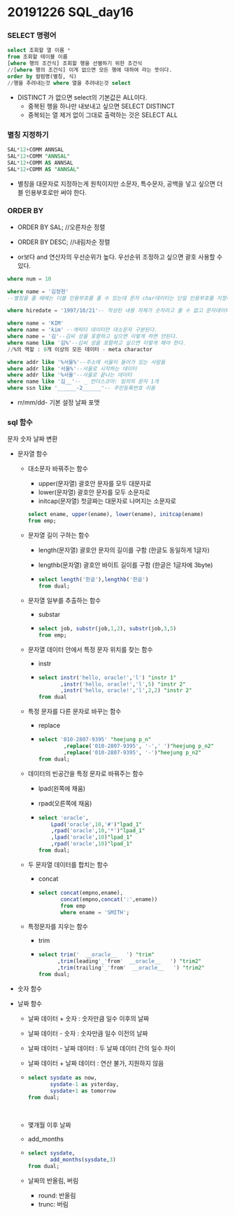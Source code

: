 # 20191226 SQL_day16



### SELECT 명령어

```sql
select 조회할 열 이름 *
from 조회할 테이블 이름
[where 행의 조건식] 조회할 행을 선별하기 위한 조건식
//[where 행의 조건식] 이게 없으면 모든 행에 대하여 라는 뜻이다.
order by 컬럼명(별칭, 식)
//행을 추려내는것 where 열을 추려내는것 select
```



- DISTINCT 가 없으면 select의 기본값은 ALL이다.
  - 중복된 행을 하나만 내보내고 싶으면 SELECT DISTINCT
  - 중복되는 열 제거 없이 그대로 출력하는 것은 SELECT ALL



### 별칭 지정하기

```sql
SAL*12+COMM ANNSAL 
SAL*12+COMM "ANNSAL"
SAL*12+COMM AS ANNSAL
SAL*12+COMM AS "ANNSAL"
```



- 별칭을 대문자로 지정하는게 원칙이지만 소문자, 특수문자, 공백을 넣고 싶으면 더블 인용부호로만 써야 한다.



### ORDER BY

- ORDER BY SAL; //오른차순 정렬

- ORDER BY DESC; //내림차순 정렬

  

- or보다 and 연산자의 우선순위가 높다. 우선순위 조정하고 싶으면 괄호 사용할 수 있다.

```sql
where num = 10

where name = '김정현'
--별칭을 줄 때에는 더블 인용부호를 줄 수 있는데 문자 char데이터는 단일 인용부호를 지정해야 한다. SQL은 한문자든 여러문자든 동일한 문자이다.

where hiredate = '1997/10/21'-- 작성된 내용 자체가 숫자라고 볼 수 없고 문자데이터이기 때문에 단일 이용부호를 해줘야 한다. date로 자동 형변환 된다.

where name = 'KIM'
where name = 'kim' --캐릭터 데이터만 대소문자 구분된다.
where name = '김'--김씨 성을 포함하고 싶으면 이렇게 하면 안된다.
where name like '김%'--김씨 성을 포함하고 싶으면 이렇게 해야 한다.
//%의 역할 : 0개 이상의 모든 데이터 - meta charactor

where addr like '%서울%'--주소에 서울이 들어가 있는 사람들
where addr like '서울%'--서울로 시작하는 데이터
where addr like '%서울'--서울로 끝나는 데이터
where name like '김__'-- _ 언더스코아: 임의의 문자 1개
where ssn like '______-2______'-- 주민등록번호 이용
```



- rr/mm/dd- 기본 설정 날짜 포맷



### sql 함수

문자 숫자 날짜 변환

- 문자열 함수

  - 대소문자 바꿔주는 함수

    - upper(문자열) 괄호안 문자를 모두 대문자로
    - lower(문자열) 괄호안 문자를 모두 소문자로
    - initcap(문자열) 첫글짜는 대문자로 나머지는 소문자로

    ```sql
    select ename, upper(ename), lower(ename), initcap(ename) 
    from emp;
    ```

    

  - 문자열 길이 구하는 함수

    - length(문자열) 괄호안 문자의 길이를 구함 (한글도 동일하게 1글자)

    - lengthb(문자열) 괄호안 바이트 길이를 구함 (한글은 1글자에 3byte)

    - ```sql
      select length('한글'),lengthb('한글')
      from dual;
      ```

      

  - 문자열 일부를 추출하는 함수

    - substar

    - ```sql
      select job, substr(job,1,2), substr(job,3,5)
      from emp;
      ```

    

  - 문자열 데이터 안에서 특정 문자 위치를 찾는 함수

    - instr

    - ```sql
      select instr('hello, oracle!','l') "instr 1"
             ,instr('hello, oracle!','l',5) "instr 2"
             ,instr('hello, oracle!','l',2,2) "instr 2"
      from dual
      ```

    

  - 특정 문자를 다른 문자로 바꾸는 함수

    - replace

    - ```sql
      select '010-2807-9395' "heejung p_n"
              ,replace('010-2807-9395', '-',' ')"heejung p_n2"
              ,replace('010-2807-9395', '-')"heejung p_n2"
      from dual; 
      ```

  - 데이터의 빈공간을 특정 문자로 바꿔주는 함수

    - lpad(왼쪽에 채움)

    - rpad(오른쪽에 채움)

    - ```sql
      select 'oracle',
          Lpad('oracle',10,'#')"lpad_1"
          ,rpad('oracle',10,'*')"lpad_1"
          ,lpad('oracle',10)"lpad_1"
          ,rpad('oracle',10)"lpad_1"
      from dual; 
      ```

  - 두 문자열 데이터를 합치는 함수

    - concat

    - ```sql
      select concat(empno,ename),
             concat(empno,concat(':',ename))
             from emp
             where ename = 'SMITH';
      ```

  - 특정문자를 지우는 함수

    - trim

    - ```sql
      select trim('  __oracle__   ') "trim"
            ,trim(leading'_'from'  __oracle__   ') "trim2"
            ,trim(trailing'_'from'  __oracle__   ') "trim2"
      from dual;
      ```

      

- 숫자 함수

- 날짜 함수

  - 날짜 데이터 + 숫자 : 숫자만큼 일수 이후의 날짜

  - 날짜 데이터 - 숫자 : 숫자만큼 일수 이전의 날짜 

  - 날짜 데이터 - 날짜 데이터 : 두 날짜 데이터 간의 일수 차이

  - 날짜 데이터 + 날짜 데이터 : 연산 불가, 지원하지 않음

  - ```sql
    select sysdate as now,
           sysdate-1 as ysterday,
           sysdate+1 as tomorrow
    from dual;  
    ```

    ​               

  -  몇개월 이후 날짜

    - add_months

    - ```sql
      select sysdate,
             add_months(sysdate,3)  
      from dual; 
      ```

  - 날짜의 반올림, 버림

    - round: 반올림 
    - trunc: 버림